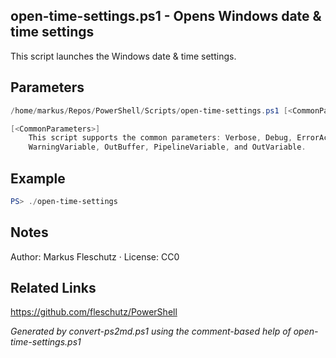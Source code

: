 ## open-time-settings.ps1 - Opens Windows date & time settings

This script launches the Windows date & time settings.

## Parameters
```powershell
/home/markus/Repos/PowerShell/Scripts/open-time-settings.ps1 [<CommonParameters>]

[<CommonParameters>]
    This script supports the common parameters: Verbose, Debug, ErrorAction, ErrorVariable, WarningAction, 
    WarningVariable, OutBuffer, PipelineVariable, and OutVariable.
```

## Example
```powershell
PS> ./open-time-settings

```

## Notes
Author: Markus Fleschutz · License: CC0

## Related Links
https://github.com/fleschutz/PowerShell

*Generated by convert-ps2md.ps1 using the comment-based help of open-time-settings.ps1*
